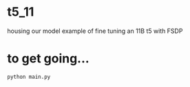 # t5_11
housing our model example of fine tuning an 11B t5 with FSDP

# to get going...
~~~ pip install -r requirements.txt
python main.py
~~~
